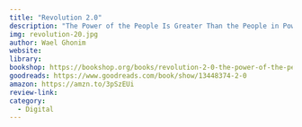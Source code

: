 ```yaml
---
title: "Revolution 2.0"
description: "The Power of the People Is Greater Than the People in Power"
img: revolution-20.jpg
author: Wael Ghonim 
website: 
library: 
bookshop: https://bookshop.org/books/revolution-2-0-the-power-of-the-people-is-greater-than-the-people-in-power-9780547867090/9780547867090
goodreads: https://www.goodreads.com/book/show/13448374-2-0
amazon: https://amzn.to/3pSzEUi
review-link: 
category:
  - Digital
---
```



